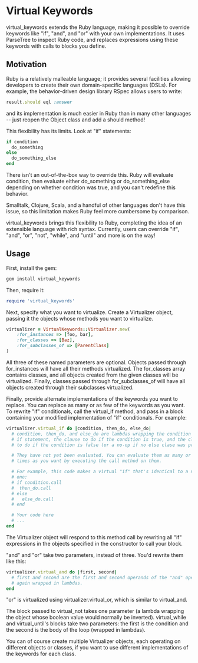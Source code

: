 Virtual Keywords
================

virtual\_keywords extends the Ruby language, making it possible to override keywords
like "if", "and", and "or" with your own implementations. It uses ParseTree to
inspect Ruby code, and replaces expressions using these keywords with calls
to blocks you define.

Motivation
----------
Ruby is a relatively malleable language; it provides several facilities allowing
developers to create their own domain-specific languages (DSLs). For example,
the behavior-driven design library RSpec allows users to write:
```ruby
result.should eql :answer
```
and its implementation is much easier in Ruby than in many other languages --
just reopen the Object class and add a should method!

This flexibility has its limits. Look at "if" statements:
```ruby
if condition
  do_something
else
  do_something_else
end
```
There isn't an out-of-the-box way to override this. Ruby will evaluate
condition, then evaluate either do_something or do_something_else depending
on whether condition was true, and you can't redefine this behavior.

Smalltalk, Clojure, Scala, and a handful of other languages don't have this
issue, so this limitation makes Ruby feel more cumbersome by comparison.

virtual_keywords brings this flexibility to Ruby, completing the idea of an
extensible language with rich syntax. Currently, users can override "if",
"and", "or", "not", "while", and "until" and more is on the way!

Usage
-----
First, install the gem:
```sh
gem install virtual_keywords
```

Then, require it:
```ruby
require 'virtual_keywords'
```

Next, specify what you want to virtualize. Create a Virtualizer object, passing
it the objects whose methods you want to virtualize.
```ruby
virtualizer = VirtualKeywords::Virtualizer.new(
    :for_instances => [foo, bar],
    :for_classes => [Baz],
    :for_subclasses_of => [ParentClass]
)
```
All three of these named parameters are optional. Objects passed through
for_instances will have all their methods virtualized. The for_classes array
contains classes, and all objects created from the given classes will be
virtualized. Finally, classes passed through for_subclasses_of will have all
objects created through their subclasses virtualized.

Finally, provide alternate implementations of the keywords you want to replace.
You can replace as many or as few of the keywords as you want.
To rewrite "if" conditionals, call the virtual_if method, and pass in a block
containing your modified implementation of "if" conditionals. For example:
```ruby
virtualizer.virtual_if do |condition, then_do, else_do|
  # condition, then_do, and else_do are lambdas wrapping the condition of the
  # if statement, the clause to do if the condition is true, and the clause
  # to do if the condition is false (or a no-op if no else clase was provided)

  # They have not yet been evaluated. You can evaluate them as many or as few
  # times as you want by executing the call method on them.

  # For example, this code makes a virtual "if" that's identical to a normal
  # one:
  # if condition.call
  #  then_do.call
  # else
  #   else_do.call
  # end

  # Your code here
  # ...
end
```
The Virtualizer object will respond to this method call by rewriting all "if"
expressions in the objects specified in the constructor to call your block.

"and" and "or" take two parameters, instead of three. You'd rewrite them like
this:
```ruby
virtualizer.virtual_and do |first, second|
  # first and second are the first and second operands of the "and" operator,
  # again wrapped in lambdas.
end
```
"or" is virtualized using virtualizer.virtual_or, which is similar
to virtual_and.

The block passed to virtual_not takes one parameter (a lambda wrapping the
object whose boolean value would normally be inverted).
virtual_while and virtual_until's blocks take two parameters: the first is the
condition and the second is the body of the loop (wrapped in lambdas).

You can of course create multiple Virtualizer objects, each operating on
different objects or classes, if you want to use different implementations of
the keywords for each class.
